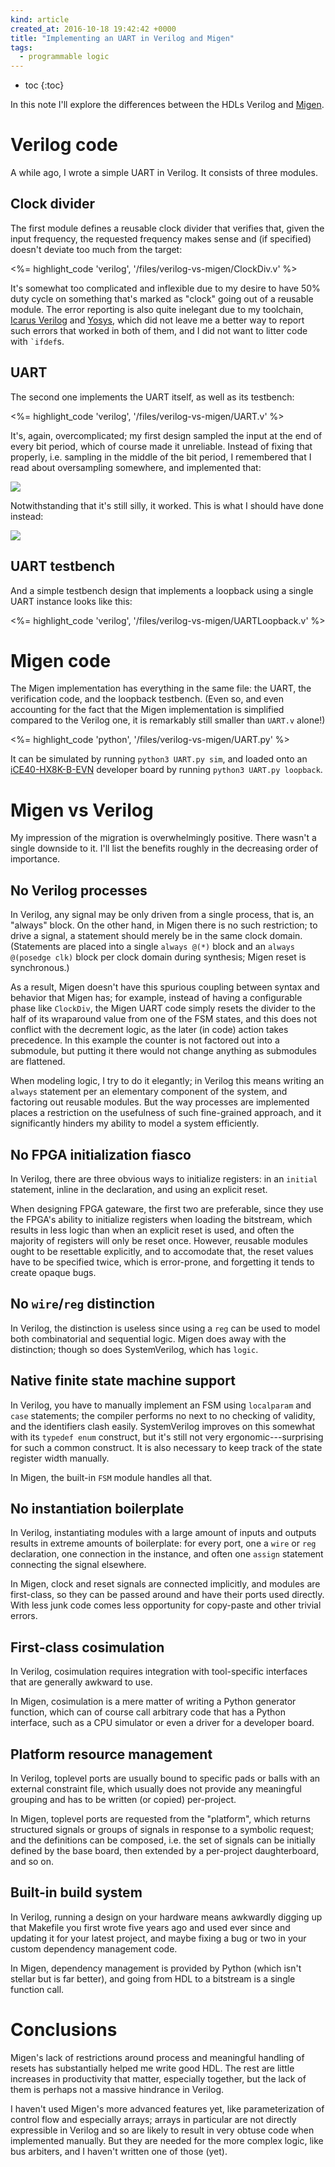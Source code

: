 ```yaml
---
kind: article
created_at: 2016-10-18 19:42:42 +0000
title: "Implementing an UART in Verilog and Migen"
tags:
  - programmable logic
---
```


* toc
{:toc}

In this note I'll explore the differences between the HDLs Verilog and [Migen][migen].

[migen]: https://m-labs.hk/migen/manual/introduction.html

# Verilog code

A while ago, I wrote a simple UART in Verilog. It consists of three modules.

## Clock divider

The first module defines a reusable clock divider that verifies that, given the input frequency,
the requested frequency makes sense and (if specified) doesn't deviate too much from the target:

<div style="clear:both;"></div>

<%= highlight_code 'verilog', '/files/verilog-vs-migen/ClockDiv.v' %>

It's somewhat too complicated and inflexible due to my desire to have 50% duty cycle on something
that's marked as "clock" going out of a reusable module. The error reporting is also quite
inelegant due to my toolchain, [Icarus Verilog][] and [Yosys][], which did not leave me a better
way to report such errors that worked in both of them, and I did not want to litter code with
<code>`ifdef</code>s.

[icarus verilog]: http://iverilog.wikia.com
[yosys]: http://www.clifford.at/yosys/

## UART

The second one implements the UART itself, as well as its testbench:

<%= highlight_code 'verilog', '/files/verilog-vs-migen/UART.v' %>

It's, again, overcomplicated; my first design sampled the input at the end of every bit period,
which of course made it unreliable. Instead of fixing that properly, i.e. sampling in the middle
of the bit period, I remembered that I read about oversampling somewhere, and implemented that:

![](/images/verilog-vs-migen/bad-sampling.png)

Notwithstanding that it's still silly, it worked. This is what I should have done instead:

![](/images/verilog-vs-migen/good-sampling.png)

## UART testbench

And a simple testbench design that implements a loopback using a single UART instance looks
like this:

<%= highlight_code 'verilog', '/files/verilog-vs-migen/UARTLoopback.v' %>

# Migen code

The Migen implementation has everything in the same file: the UART, the verification code,
and the loopback testbench. (Even so, and even accounting for the fact that the Migen
implementation is simplified compared to the Verilog one, it is remarkably still smaller
than `UART.v` alone!)

<%= highlight_code 'python', '/files/verilog-vs-migen/UART.py' %>

It can be simulated by running `python3 UART.py sim`, and loaded onto an [iCE40-HX8K-B-EVN][evb]
developer board by running `python3 UART.py loopback`.

[evb]: http://www.latticesemi.com/Products/DevelopmentBoardsAndKits/iCE40HX8KBreakoutBoard.aspx

# Migen vs Verilog

My impression of the migration is overwhelmingly positive. There wasn't a single downside to it.
I'll list the benefits roughly in the decreasing order of importance.

## No Verilog processes

In Verilog, any signal may be only driven from a single process, that is, an "always" block.
On the other hand, in Migen there is no such restriction; to drive a signal, a statement should
merely be in the same clock domain. (Statements are placed into a single `always @(*)` block and
an `always @(posedge clk)` block per clock domain during synthesis; Migen reset is synchronous.)

As a result, Migen doesn't have this spurious coupling between syntax and behavior that Migen has;
for example, instead of having a configurable phase like `ClockDiv`, the Migen UART code simply
resets the divider to the half of its wraparound value from one of the FSM states, and this
does not conflict with the decrement logic, as the later (in code) action takes precedence.
In this example the counter is not factored out into a submodule, but putting it there would
not change anything as submodules are flattened.

When modeling logic, I try to do it elegantly; in Verilog this means writing an `always`
statement per an elementary component of the system, and factoring out reusable modules.
But the way processes are implemented places a restriction on the usefulness of such fine-grained
approach, and it significantly hinders my ability to model a system efficiently.

## No FPGA initialization fiasco

In Verilog, there are three obvious ways to initialize registers: in an `initial` statement,
inline in the declaration, and using an explicit reset.

When designing FPGA gateware, the first two are preferable, since they use the FPGA's ability
to initialize registers when loading the bitstream, which results in less logic than when
an explicit reset is used, and often the majority of registers will only be reset once.
However, reusable modules ought to be resettable explicitly, and to accomodate that, the reset
values have to be specified twice, which is error-prone, and forgetting it tends to create opaque
bugs.

## No `wire`/`reg` distinction

In Verilog, the distinction is useless since using a `reg` can be used to model both
combinatorial and sequential logic. Migen does away with the distinction; though so does
SystemVerilog, which has `logic`.

## Native finite state machine support

In Verilog, you have to manually implement an FSM using `localparam` and `case` statements;
the compiler performs no next to no checking of validity, and the identifiers clash easily.
SystemVerilog improves on this somewhat with its `typedef enum` construct, but it's still
not very ergonomic---surprising for such a common construct. It is also necessary to keep track
of the state register width manually.

In Migen, the built-in `FSM` module handles all that.

## No instantiation boilerplate

In Verilog, instantiating modules with a large amount of inputs and outputs results in extreme
amounts of boilerplate: for every port, one a `wire` or `reg` declaration, one connection
in the instance, and often one `assign` statement connecting the signal elsewhere.

In Migen, clock and reset signals are connected implicitly, and modules are first-class, so they
can be passed around and have their ports used directly. With less junk code comes less opportunity
for copy-paste and other trivial errors.

## First-class cosimulation

In Verilog, cosimulation requires integration with tool-specific interfaces that are generally
awkward to use.

In Migen, cosimulation is a mere matter of writing a Python generator function, which can
of course call arbitrary code that has a Python interface, such as a CPU simulator or
even a driver for a developer board.

## Platform resource management

In Verilog, toplevel ports are usually bound to specific pads or balls with an external
constraint file, which usually does not provide any meaningful grouping and has to be written
(or copied) per-project.

In Migen, toplevel ports are requested from the "platform", which returns structured signals
or groups of signals in response to a symbolic request; and the definitions can be composed,
i.e. the set of signals can be initially defined by the base board, then extended by a per-project
daughterboard, and so on.

## Built-in build system

In Verilog, running a design on your hardware means awkwardly digging up that Makefile you first
wrote five years ago and used ever since and updating it for your latest project, and maybe
fixing a bug or two in your custom dependency management code.

In Migen, dependency management is provided by Python (which isn't stellar but is far better),
and going from HDL to a bitstream is a single function call.

# Conclusions

Migen's lack of restrictions around process and meaningful handling of resets has substantially
helped me write good HDL. The rest are little increases in productivity that matter,
especially together, but the lack of them is perhaps not a massive hindrance in Verilog.

I haven't used Migen's more advanced features yet, like parameterization of control flow
and especially arrays; arrays in particular are not directly expressible in Verilog and so
are likely to result in very obtuse code when implemented manually. But they are needed for
the more complex logic, like bus arbiters, and I haven't written one of those (yet).
